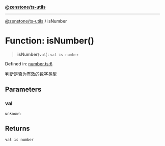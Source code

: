 [**@zenstone/ts-utils**](../README.md)

***

[@zenstone/ts-utils](../globals.md) / isNumber

# Function: isNumber()

> **isNumber**(`val`): `val is number`

Defined in: [number.ts:6](https://github.com/janpoem/ts-utils/blob/b9219c6997c227d9b9eb09f22e1ab95d12d9260c/src/number.ts#L6)

判断是否为有效的数字类型

## Parameters

### val

`unknown`

## Returns

`val is number`
